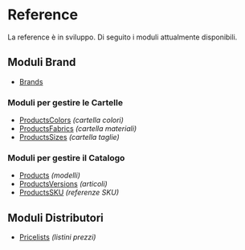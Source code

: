 # Reference

La reference è in sviluppo.
Di seguito i moduli attualmente disponibili.

## Moduli Brand
- [Brands](./modules/brands/index.md)

### Moduli per gestire le Cartelle
- [ProductsColors](./modules/productsColors/index.md) *(cartella colori)*
- [ProductsFabrics](./modules/productsFabrics/index.md) *(cartella materiali)*
- [ProductsSizes](./modules/productsSizes/index.md) *(cartella taglie)*

### Moduli per gestire il Catalogo
- [Products](./modules/products/index.md) *(modelli)*
- [ProductsVersions](./modules/productsVersions/index.md) *(articoli)*
- [ProductsSKU](./modules/productsSKU/index.md) *(referenze SKU)*

## Moduli Distributori
- [Pricelists](.modules/pricelists/index.md) *(listini prezzi)*
